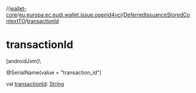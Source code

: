 //[wallet-core](../../../index.md)/[eu.europa.ec.eudi.wallet.issue.openid4vci](../index.md)/[DeferredIssuanceStoredContextTO](index.md)/[transactionId](transaction-id.md)

# transactionId

[androidJvm]\

@SerialName(value = &quot;transaction_id&quot;)

val [transactionId](transaction-id.md): [String](https://kotlinlang.org/api/latest/jvm/stdlib/kotlin-stdlib/kotlin/-string/index.html)
